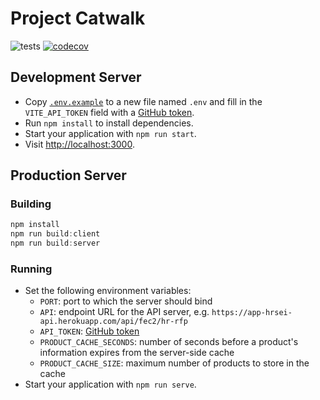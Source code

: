 # Project Catwalk

![tests](https://github.com/Team-Asteraceae/project-catwalk/actions/workflows/node.js.yml/badge.svg) [![codecov](https://codecov.io/gh/Team-Asteraceae/project-catwalk/branch/main/graph/badge.svg?token=IWOPASQ45P)](https://codecov.io/gh/Team-Asteraceae/project-catwalk)

## Development Server

- Copy [`.env.example`](./.env.example) to a new file named `.env` and fill in the `VITE_API_TOKEN` field with a [GitHub token](https://help.github.com/articles/creating-a-personal-access-token-for-the-command-line/).
- Run `npm install` to install dependencies.
- Start your application with `npm run start`.
- Visit [http://localhost:3000](http://localhost:3000).

## Production Server

### Building

```javascript
npm install
npm run build:client
npm run build:server
```

### Running

- Set the following environment variables:
  - `PORT`: port to which the server should bind
  - `API`: endpoint URL for the API server, e.g. `https://app-hrsei-api.herokuapp.com/api/fec2/hr-rfp`
  - `API_TOKEN`: [GitHub token](https://help.github.com/articles/creating-a-personal-access-token-for-the-command-line/)
  - `PRODUCT_CACHE_SECONDS`: number of seconds before a product's information expires from the server-side cache
  - `PRODUCT_CACHE_SIZE`: maximum number of products to store in the cache
-  Start your application with `npm run serve`.
